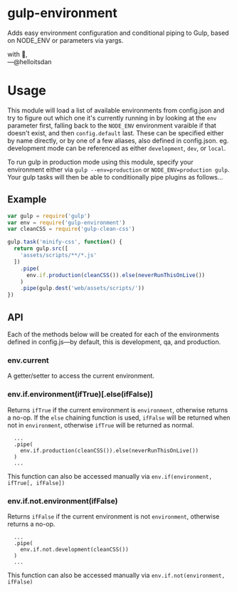 # gulp-environment
Adds easy environment configuration and conditional piping to Gulp, based on NODE_ENV or parameters via yargs.

with :purple_heart:,<br />
&mdash;@helloitsdan

# Usage

This module will load a list of available environments from config.json and try to figure out which one it's currently running in by looking at the `env` parameter first, falling back to the `NODE_ENV` environment varaible if that doesn't exist, and then `config.default` last. These can be specified either by name directly, or by one of a few aliases, also defined in config.json. eg. development mode can be referenced as either `development`, `dev`, or `local`.

To run gulp in production mode using this module, specify your environment either via `gulp --env=production` or `NODE_ENV=production gulp`. Your gulp tasks will then be able to conditionally pipe plugins as follows...

## Example

```javascript
var gulp = require('gulp')
var env = require('gulp-environment')
var cleanCSS = require('gulp-clean-css')

gulp.task('minify-css', function() {
  return gulp.src([
    'assets/scripts/**/*.js'
  ])
    .pipe(
      env.if.production(cleanCSS()).else(neverRunThisOnLive())
    )
    .pipe(gulp.dest('web/assets/scripts/'))
})
```

## API

Each of the methods below will be created for each of the environments defined in config.js&mdash;by default, this is development, qa, and production.

### env.current

A getter/setter to access the current environment.

### env.if.environment(ifTrue)[.else(ifFalse)]

Returns `ifTrue` if the current environment is `environment`, otherwise returns a no-op. If the `else` chaining function is used, `ifFalse` will be returned when not in `environment`, otherwise `ifTrue` will be returned as normal.

```
  ...
  .pipe(
    env.if.production(cleanCSS()).else(neverRunThisOnLive())
  )
  ...
```

This function can also be accessed manually via `env.if(environment, ifTrue[, ifFalse])`

### env.if.not.environment(ifFalse)

Returns `ifFalse` if the current environment is not `environment`, otherwise returns a no-op.

```
  ...
  .pipe(
    env.if.not.development(cleanCSS())
  )
  ...
```

This function can also be accessed manually via `env.if.not(environment, ifFalse)`
